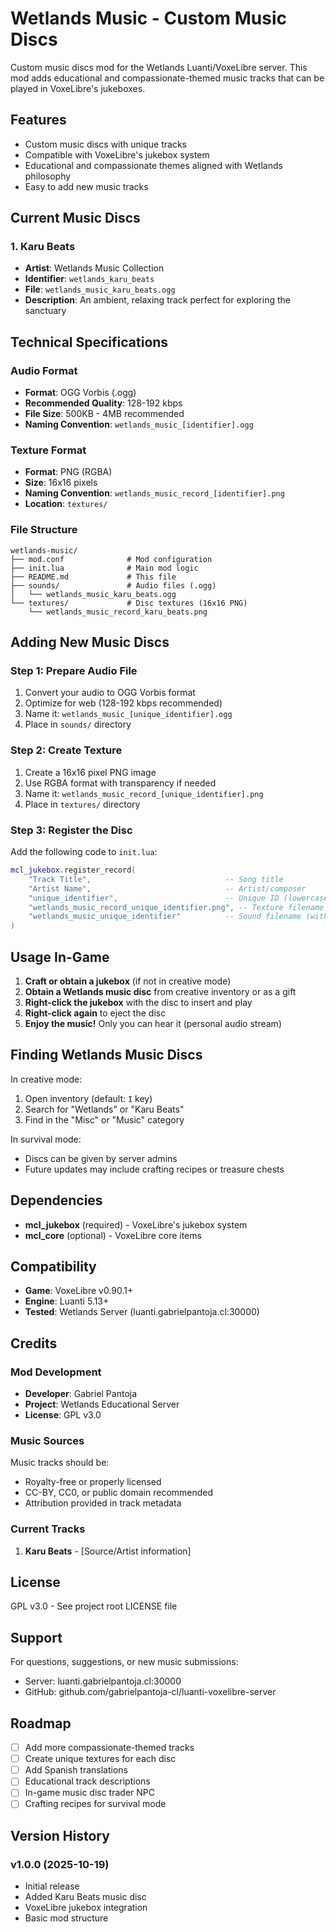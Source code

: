 # Wetlands Music - Custom Music Discs

Custom music discs mod for the Wetlands Luanti/VoxeLibre server. This mod adds educational and compassionate-themed music tracks that can be played in VoxeLibre's jukeboxes.

## Features

- Custom music discs with unique tracks
- Compatible with VoxeLibre's jukebox system
- Educational and compassionate themes aligned with Wetlands philosophy
- Easy to add new music tracks

## Current Music Discs

### 1. Karu Beats
- **Artist**: Wetlands Music Collection
- **Identifier**: `wetlands_karu_beats`
- **File**: `wetlands_music_karu_beats.ogg`
- **Description**: An ambient, relaxing track perfect for exploring the sanctuary

## Technical Specifications

### Audio Format
- **Format**: OGG Vorbis (.ogg)
- **Recommended Quality**: 128-192 kbps
- **File Size**: 500KB - 4MB recommended
- **Naming Convention**: `wetlands_music_[identifier].ogg`

### Texture Format
- **Format**: PNG (RGBA)
- **Size**: 16x16 pixels
- **Naming Convention**: `wetlands_music_record_[identifier].png`
- **Location**: `textures/`

### File Structure
```
wetlands-music/
├── mod.conf              # Mod configuration
├── init.lua              # Main mod logic
├── README.md             # This file
├── sounds/               # Audio files (.ogg)
│   └── wetlands_music_karu_beats.ogg
└── textures/             # Disc textures (16x16 PNG)
    └── wetlands_music_record_karu_beats.png
```

## Adding New Music Discs

### Step 1: Prepare Audio File
1. Convert your audio to OGG Vorbis format
2. Optimize for web (128-192 kbps recommended)
3. Name it: `wetlands_music_[unique_identifier].ogg`
4. Place in `sounds/` directory

### Step 2: Create Texture
1. Create a 16x16 pixel PNG image
2. Use RGBA format with transparency if needed
3. Name it: `wetlands_music_record_[unique_identifier].png`
4. Place in `textures/` directory

### Step 3: Register the Disc
Add the following code to `init.lua`:

```lua
mcl_jukebox.register_record(
    "Track Title",                              -- Song title
    "Artist Name",                              -- Artist/composer
    "unique_identifier",                        -- Unique ID (lowercase, underscores)
    "wetlands_music_record_unique_identifier.png", -- Texture filename
    "wetlands_music_unique_identifier"          -- Sound filename (without .ogg)
)
```

## Usage In-Game

1. **Craft or obtain a jukebox** (if not in creative mode)
2. **Obtain a Wetlands music disc** from creative inventory or as a gift
3. **Right-click the jukebox** with the disc to insert and play
4. **Right-click again** to eject the disc
5. **Enjoy the music!** Only you can hear it (personal audio stream)

## Finding Wetlands Music Discs

In creative mode:
1. Open inventory (default: `I` key)
2. Search for "Wetlands" or "Karu Beats"
3. Find in the "Misc" or "Music" category

In survival mode:
- Discs can be given by server admins
- Future updates may include crafting recipes or treasure chests

## Dependencies

- **mcl_jukebox** (required) - VoxeLibre's jukebox system
- **mcl_core** (optional) - VoxeLibre core items

## Compatibility

- **Game**: VoxeLibre v0.90.1+
- **Engine**: Luanti 5.13+
- **Tested**: Wetlands Server (luanti.gabrielpantoja.cl:30000)

## Credits

### Mod Development
- **Developer**: Gabriel Pantoja
- **Project**: Wetlands Educational Server
- **License**: GPL v3.0

### Music Sources
Music tracks should be:
- Royalty-free or properly licensed
- CC-BY, CC0, or public domain recommended
- Attribution provided in track metadata

### Current Tracks
1. **Karu Beats** - [Source/Artist information]

## License

GPL v3.0 - See project root LICENSE file

## Support

For questions, suggestions, or new music submissions:
- Server: luanti.gabrielpantoja.cl:30000
- GitHub: github.com/gabrielpantoja-cl/luanti-voxelibre-server

## Roadmap

- [ ] Add more compassionate-themed tracks
- [ ] Create unique textures for each disc
- [ ] Add Spanish translations
- [ ] Educational track descriptions
- [ ] In-game music disc trader NPC
- [ ] Crafting recipes for survival mode

## Version History

### v1.0.0 (2025-10-19)
- Initial release
- Added Karu Beats music disc
- VoxeLibre jukebox integration
- Basic mod structure
